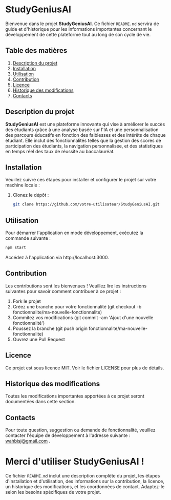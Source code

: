 # StudyGeniusAI

Bienvenue dans le projet **StudyGeniusAI**. Ce fichier `README.md` servira de guide et d'historique pour les informations importantes concernant le développement de cette plateforme tout au long de son cycle de vie.

## Table des matières
1. [Description du projet](#description-du-projet)
2. [Installation](#installation)
3. [Utilisation](#utilisation)
4. [Contribution](#contribution)
5. [Licence](#licence)
6. [Historique des modifications](#historique-des-modifications)
7. [Contacts](#contacts)

## Description du projet
**StudyGeniusAI** est une plateforme innovante qui vise à améliorer le succès des étudiants grâce à une analyse basée sur l'IA et une personnalisation des parcours éducatifs en fonction des faiblesses et des intérêts de chaque étudiant. Elle inclut des fonctionnalités telles que la gestion des scores de participation des étudiants, la navigation personnalisée, et des statistiques en temps réel des taux de réussite au baccalauréat.

## Installation
Veuillez suivre ces étapes pour installer et configurer le projet sur votre machine locale :
1. Clonez le dépôt :
   ```bash
   git clone https://github.com/votre-utilisateur/StudyGeniusAI.git

## Utilisation
Pour démarrer l'application en mode développement, exécutez la commande suivante :
   ```bash
   npm start
   ````  
Accédez à l'application via http://localhost:3000.

## Contribution 
Les contributions sont les bienvenues ! Veuillez lire les instructions suivantes pour savoir comment contribuer à ce projet :

1. Fork le projet
2. Créez une branche pour votre fonctionnalité (git checkout -b fonctionnalite/ma-nouvelle-fonctionnalite)
3. Commitez vos modifications (git commit -am 'Ajout d'une nouvelle fonctionnalité')
4. Poussez la branche (git push origin fonctionnalite/ma-nouvelle-fonctionnalite)
5. Ouvrez une Pull Request

## Licence
Ce projet est sous licence MIT. Voir le fichier LICENSE pour plus de détails.

## Historique des modifications
Toutes les modifications importantes apportées à ce projet seront documentées dans cette section.

## Contacts
Pour toute question, suggestion ou demande de fonctionnalité, veuillez contacter l'équipe de développement à l'adresse suivante : wahbisj@gmail.com .

# Merci d'utiliser StudyGeniusAI !
Ce fichier `README.md` inclut une description complète du projet, les étapes d'installation et d'utilisation, des informations sur la contribution, la licence, un historique des modifications, et les coordonnées de contact. Adaptez-le selon les besoins spécifiques de votre projet.
